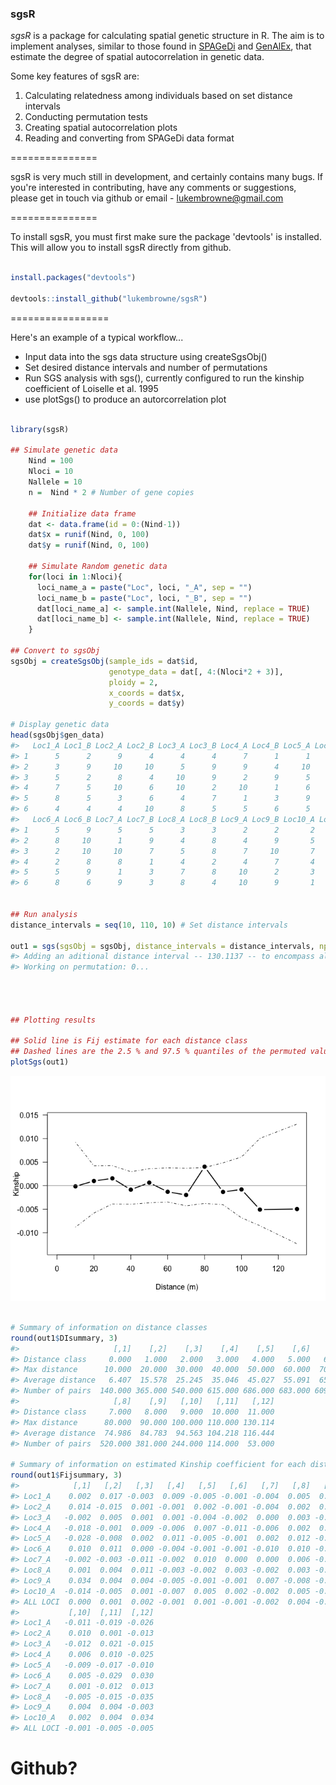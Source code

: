 ### sgsR

*sgsR* is a package for calculating spatial genetic structure in R. The aim is to implement analyses, similar to those found in [SPAGeDi](http://ebe.ulb.ac.be/ebe/SPAGeDi.html) and [GenAlEx](http://biology-assets.anu.edu.au/GenAlEx/Welcome.html), that estimate the degree of spatial autocorrelation in genetic data.

Some key features of sgsR are:

1.  Calculating relatedness among individuals based on set distance intervals
2.  Conducting permutation tests
3.  Creating spatial autocorrelation plots
4.  Reading and converting from SPAGeDi data format

===============

sgsR is very much still in development, and certainly contains many bugs. If you're interested in contributing, have any comments or suggestions, please get in touch via github or email - <lukembrowne@gmail.com>

===============

To install sgsR, you must first make sure the package 'devtools' is installed. This will allow you to install sgsR directly from github.

``` r

install.packages("devtools")

devtools::install_github("lukembrowne/sgsR")
```

=================

Here's an example of a typical workflow...

-   Input data into the sgs data structure using createSgsObj()
-   Set desired distance intervals and number of permutations
-   Run SGS analysis with sgs(), currently configured to run the kinship coefficient of Loiselle et al. 1995
-   use plotSgs() to produce an autorcorrelation plot

``` r

library(sgsR)

## Simulate genetic data
    Nind = 100
    Nloci = 10
    Nallele = 10
    n =  Nind * 2 # Number of gene copies

    ## Initialize data frame
    dat <- data.frame(id = 0:(Nind-1))
    dat$x = runif(Nind, 0, 100)
    dat$y = runif(Nind, 0, 100)

    ## Simulate Random genetic data
    for(loci in 1:Nloci){
      loci_name_a = paste("Loc", loci, "_A", sep = "")
      loci_name_b = paste("Loc", loci, "_B", sep = "")
      dat[loci_name_a] <- sample.int(Nallele, Nind, replace = TRUE)
      dat[loci_name_b] <- sample.int(Nallele, Nind, replace = TRUE)
    }

## Convert to sgsObj
sgsObj = createSgsObj(sample_ids = dat$id, 
                      genotype_data = dat[, 4:(Nloci*2 + 3)],
                      ploidy = 2,
                      x_coords = dat$x, 
                      y_coords = dat$y)

# Display genetic data
head(sgsObj$gen_data)
#>   Loc1_A Loc1_B Loc2_A Loc2_B Loc3_A Loc3_B Loc4_A Loc4_B Loc5_A Loc5_B
#> 1      5      2      9      4      4      4      7      1      1      2
#> 2      3      9     10     10      5      9      9      4     10      6
#> 3      5      2      8      4     10      9      2      9      5      3
#> 4      7      5     10      6     10      2     10      1      6      6
#> 5      8      5      3      6      4      7      1      3      9      5
#> 6      4      4      4     10      8      5      5      6      5      5
#>   Loc6_A Loc6_B Loc7_A Loc7_B Loc8_A Loc8_B Loc9_A Loc9_B Loc10_A Loc10_B
#> 1      5      9      5      5      3      3      2      2       2       6
#> 2      8     10      1      9      4      8      4      9       5       6
#> 3      2     10     10      7      5      8      7     10       7       9
#> 4      2      8      8      1      4      2      4      7       4       4
#> 5      5      9      1      3      7      8     10      2       3       9
#> 6      8      6      9      3      8      4     10      9       1       8


## Run analysis
distance_intervals = seq(10, 110, 10) # Set distance intervals

out1 = sgs(sgsObj = sgsObj, distance_intervals = distance_intervals, nperm = 99)
#> Adding an aditional distance interval -- 130.1137 -- to encompass all pairwise distances.. 
#> Working on permutation: 0...




## Plotting results

## Solid line is Fij estimate for each distance class
## Dashed lines are the 2.5 % and 97.5 % quantiles of the permuted values
plotSgs(out1)
```

![](README-unnamed-chunk-3-1.png)

``` r

# Summary of information on distance classes
round(out1$DIsummary, 3)
#>                     [,1]    [,2]    [,3]    [,4]    [,5]    [,6]    [,7]
#> Distance class     0.000   1.000   2.000   3.000   4.000   5.000   6.000
#> Max distance      10.000  20.000  30.000  40.000  50.000  60.000  70.000
#> Average distance   6.407  15.578  25.245  35.046  45.027  55.091  65.033
#> Number of pairs  140.000 365.000 540.000 615.000 686.000 683.000 609.000
#>                     [,8]    [,9]   [,10]   [,11]   [,12]
#> Distance class     7.000   8.000   9.000  10.000  11.000
#> Max distance      80.000  90.000 100.000 110.000 130.114
#> Average distance  74.986  84.783  94.563 104.218 116.444
#> Number of pairs  520.000 381.000 244.000 114.000  53.000

# Summary of information on estimated Kinship coefficient for each distance class (columns)
round(out1$Fijsummary, 3)
#>            [,1]   [,2]   [,3]   [,4]   [,5]   [,6]   [,7]   [,8]   [,9]
#> Loc1_A    0.002  0.017 -0.003  0.009 -0.005 -0.001 -0.004  0.005  0.001
#> Loc2_A    0.014 -0.015  0.001 -0.001  0.002 -0.001 -0.004  0.002  0.008
#> Loc3_A   -0.002  0.005  0.001  0.001 -0.004 -0.002  0.000  0.003 -0.001
#> Loc4_A   -0.018 -0.001  0.009 -0.006  0.007 -0.011 -0.006  0.002  0.012
#> Loc5_A   -0.028 -0.008  0.002  0.011 -0.005 -0.001  0.002  0.012 -0.003
#> Loc6_A    0.010  0.011  0.000 -0.004 -0.001 -0.001 -0.010  0.010 -0.002
#> Loc7_A   -0.002 -0.003 -0.011 -0.002  0.010  0.000  0.000  0.006 -0.001
#> Loc8_A    0.001  0.004  0.011 -0.003 -0.002  0.003 -0.002  0.003 -0.006
#> Loc9_A    0.034  0.004  0.004 -0.005 -0.001 -0.001  0.007 -0.008 -0.015
#> Loc10_A  -0.014 -0.005  0.001 -0.007  0.005  0.002 -0.002  0.005 -0.005
#> ALL LOCI  0.000  0.001  0.002 -0.001  0.001 -0.001 -0.002  0.004 -0.001
#>           [,10]  [,11]  [,12]
#> Loc1_A   -0.011 -0.019 -0.026
#> Loc2_A    0.010  0.001 -0.013
#> Loc3_A   -0.012  0.021 -0.015
#> Loc4_A    0.006  0.010 -0.025
#> Loc5_A   -0.009 -0.017 -0.010
#> Loc6_A    0.005 -0.029  0.030
#> Loc7_A    0.001 -0.012  0.013
#> Loc8_A   -0.005 -0.015 -0.035
#> Loc9_A    0.004  0.004 -0.003
#> Loc10_A   0.002  0.004  0.034
#> ALL LOCI -0.001 -0.005 -0.005
```
Github?
=================
